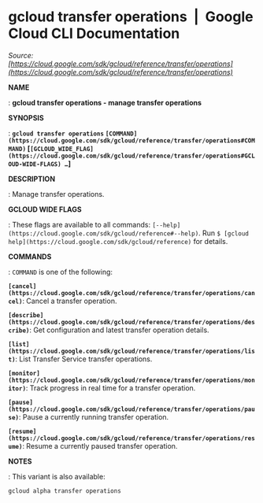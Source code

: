 # gcloud transfer operations  |  Google Cloud CLI Documentation

*Source: [https://cloud.google.com/sdk/gcloud/reference/transfer/operations](https://cloud.google.com/sdk/gcloud/reference/transfer/operations)*

**NAME**

: **gcloud transfer operations - manage transfer operations**

**SYNOPSIS**

: **`gcloud transfer operations` `[COMMAND](https://cloud.google.com/sdk/gcloud/reference/transfer/operations#COMMAND)` [`[GCLOUD_WIDE_FLAG](https://cloud.google.com/sdk/gcloud/reference/transfer/operations#GCLOUD-WIDE-FLAGS) …`]**

**DESCRIPTION**

: Manage transfer operations.

**GCLOUD WIDE FLAGS**

: These flags are available to all commands: `[--help](https://cloud.google.com/sdk/gcloud/reference#--help)`.
Run `$ [gcloud help](https://cloud.google.com/sdk/gcloud/reference)` for details.

**COMMANDS**

: ``COMMAND`` is one of the following:

**`[cancel](https://cloud.google.com/sdk/gcloud/reference/transfer/operations/cancel)`**:
Cancel a transfer operation.

**`[describe](https://cloud.google.com/sdk/gcloud/reference/transfer/operations/describe)`**:
Get configuration and latest transfer operation details.

**`[list](https://cloud.google.com/sdk/gcloud/reference/transfer/operations/list)`**:
List Transfer Service transfer operations.

**`[monitor](https://cloud.google.com/sdk/gcloud/reference/transfer/operations/monitor)`**:
Track progress in real time for a transfer operation.

**`[pause](https://cloud.google.com/sdk/gcloud/reference/transfer/operations/pause)`**:
Pause a currently running transfer operation.

**`[resume](https://cloud.google.com/sdk/gcloud/reference/transfer/operations/resume)`**:
Resume a currently paused transfer operation.

**NOTES**

: This variant is also available:

```
gcloud alpha transfer operations
```